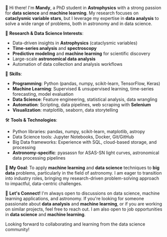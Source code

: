 👋 Hi there! I'm **Mandy**, a PhD student in **Astrophysics** with a strong passion for **data science** and **machine learning**. My research focuses on **cataclysmic variable stars**, but I leverage my expertise in **data analysis** to solve a wide range of problems, both in astronomy and in data science.

🔭 **Research & Data Science Interests**:
- Data-driven insights in **Astrophysics** (cataclysmic variables)
- **Time-series analysis** and **spectroscopy**
- **Predictive modeling** and **machine learning** for scientific discovery
- Large-scale **astronomical data analysis**
- Automation of data collection and analysis workflows

🧠 **Skills**:
- **Programming**: Python (pandas, numpy, scikit-learn, TensorFlow, Keras)
- **Machine Learning**: Supervised & unsupervised learning, time-series forecasting, model evaluation
- **Data Science**: Feature engineering, statistical analysis, data wrangling
- **Automation**: Scripting, data pipelines, web scraping with **Selenium**
- **Visualization**: matplotlib, seaborn, data storytelling

🛠️ **Tools & Technologies**:
- Python libraries: pandas, numpy, scikit-learn, matplotlib, astropy
- Data Science tools: Jupyter Notebooks, Docker, Git/GitHub
- Big Data frameworks: Experience with SQL, cloud-based storage, and processing
- **Astronomy-specific**: pyasassn for ASAS-SN light curves, astronomical data processing pipelines

🌌 **My Goal**: To apply **machine learning** and **data science** techniques to **big data** problems, particularly in the field of astronomy. I am eager to transition into industry roles, bringing my research-driven problem-solving approach to impactful, data-centric challenges.

💬 **Let's Connect!** I'm always open to discussions on data science, machine learning applications, and astronomy. If you're looking for someone passionate about **data analysis** and **machine learning**, or if you are working on similar projects, feel free to reach out. I am also open to job opportunities in **data science** and **machine learning**.

Looking forward to collaborating and learning from the data science community!
